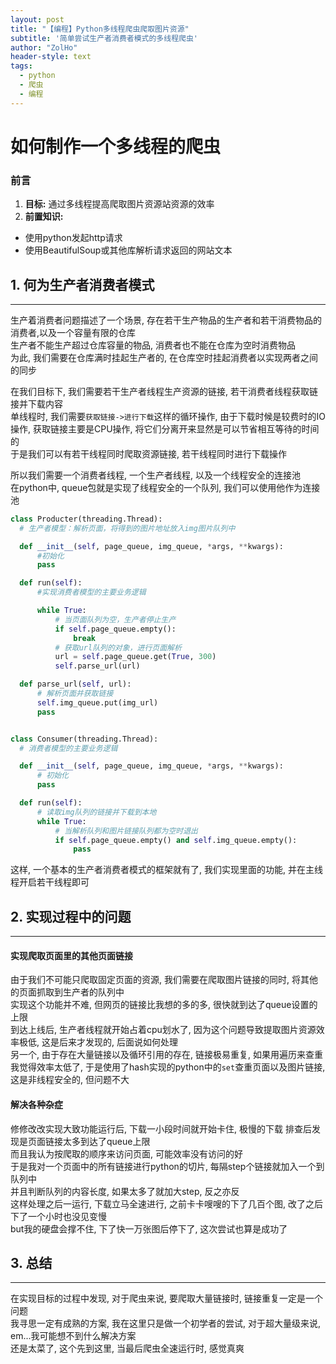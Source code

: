 ```yaml
---
layout: post
title: "【编程】Python多线程爬虫爬取图片资源"
subtitle: '简单尝试生产者消费者模式的多线程爬虫'
author: "ZolHo"
header-style: text
tags:
  - python
  - 爬虫
  - 编程
---
```


# 如何制作一个多线程的爬虫

### 前言

1. **目标:** 通过多线程提高爬取图片资源站资源的效率
2. **前置知识:**
  - 使用python发起http请求
  - 使用BeautifulSoup或其他库解析请求返回的网站文本

## 1. 何为生产者消费者模式
---

生产着消费者问题描述了一个场景, 存在若干生产物品的生产者和若干消费物品的消费者,以及一个容量有限的仓库  
生产者不能生产超过仓库容量的物品, 消费者也不能在仓库为空时消费物品  
为此, 我们需要在仓库满时挂起生产者的, 在仓库空时挂起消费者以实现两者之间的同步  

在我们目标下, 我们需要若干生产者线程生产资源的链接, 若干消费者线程获取链接并下载内容  
单线程时, 我们需要`获取链接->进行下载`这样的循环操作, 由于下载时候是较费时的IO操作, 获取链接主要是CPU操作, 将它们分离开来显然是可以节省相互等待的时间的  
于是我们可以有若干线程同时爬取资源链接, 若干线程同时进行下载操作  

所以我们需要一个消费者线程, 一个生产者线程, 以及一个线程安全的连接池  
在python中, queue包就是实现了线程安全的一个队列, 我们可以使用他作为连接池  

```python
class Producter(threading.Thread):
  # 生产者模型：解析页面，将得到的图片地址放入img图片队列中

  def __init__(self, page_queue, img_queue, *args, **kwargs):
      #初始化
      pass

  def run(self):
      #实现消费者模型的主要业务逻辑

      while True:
          # 当页面队列为空，生产者停止生产
          if self.page_queue.empty():
              break
          # 获取url队列的对象，进行页面解析
          url = self.page_queue.get(True, 300)
          self.parse_url(url)

  def parse_url(self, url):
      # 解析页面并获取链接
      self.img_queue.put(img_url)
      pass


class Consumer(threading.Thread):
  # 消费者模型的主要业务逻辑

  def __init__(self, page_queue, img_queue, *args, **kwargs):
      # 初始化
      pass

  def run(self):
      # 读取img队列的链接并下载到本地
      while True:
          # 当解析队列和图片链接队列都为空时退出
          if self.page_queue.empty() and self.img_queue.empty():
              pass

```

这样, 一个基本的生产者消费者模式的框架就有了, 我们实现里面的功能, 并在主线程开启若干线程即可


## 2. 实现过程中的问题
---

#### 实现爬取页面里的其他页面链接
由于我们不可能只爬取固定页面的资源, 我们需要在爬取图片链接的同时, 将其他的页面抓取到生产者的队列中  
实现这个功能并不难, 但网页的链接比我想的多的多, 很快就到达了queue设置的上限  
到达上线后, 生产者线程就开始占着cpu划水了, 因为这个问题导致提取图片资源效率极低, 这是后来才发现的, 后面说如何处理  
另一个, 由于存在大量链接以及循环引用的存在, 链接极易重复, 如果用遍历来查重我觉得效率太低了, 于是使用了hash实现的python中的`set`查重页面以及图片链接, 这是非线程安全的, 但问题不大  

#### 解决各种杂症
修修改改实现大致功能运行后, 下载一小段时间就开始卡住, 极慢的下载
排查后发现是页面链接太多到达了queue上限  
而且我认为按爬取的顺序来访问页面, 可能效率没有访问的好  
于是我对一个页面中的所有链接进行python的切片, 每隔step个链接就加入一个到队列中  
并且判断队列的内容长度, 如果太多了就加大step, 反之亦反  
这样处理之后一运行, 下载立马全速进行, 之前卡卡嗖嗖的下了几百个图, 改了之后下了一个小时也没见变慢  
but我的硬盘会撑不住, 下了快一万张图后停下了, 这次尝试也算是成功了

## 3. 总结
---
在实现目标的过程中发现, 对于爬虫来说, 要爬取大量链接时, 链接重复一定是一个问题  
我寻思一定有成熟的方案, 我在这里只是做一个初学者的尝试, 对于超大量级来说, em...我可能想不到什么解决方案  
还是太菜了, 这个先到这里, 当最后爬虫全速运行时, 感觉真爽  
